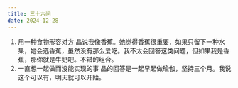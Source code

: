 ```yaml
---
title: 三十六问
date: 2024-12-28
---
```

1. 用一种食物形容对方
晶说我像香蕉。她觉得香蕉很重要，如果只留下一种水果，她会选香蕉，虽然没有那么爱吃。我不太会回答这类问题，但如果我是香蕉，那你就是牛奶吧。不错的组合。
2. 一直想一起做而没能实现的事
晶的回答是一起早起做瑜伽，坚持三个月。我说这个可以有，明天就可以开始。